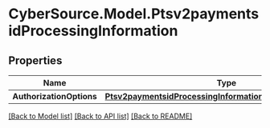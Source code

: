 # CyberSource.Model.Ptsv2paymentsidProcessingInformation
## Properties

Name | Type | Description | Notes
------------ | ------------- | ------------- | -------------
**AuthorizationOptions** | [**Ptsv2paymentsidProcessingInformationAuthorizationOptions**](Ptsv2paymentsidProcessingInformationAuthorizationOptions.md) |  | [optional] 

[[Back to Model list]](../README.md#documentation-for-models) [[Back to API list]](../README.md#documentation-for-api-endpoints) [[Back to README]](../README.md)

